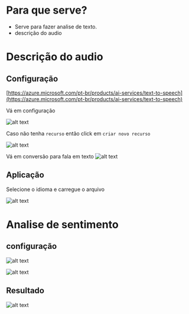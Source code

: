 #  Para que serve?

- Serve para fazer analise de texto.
- descrição do audio 

# Descrição do audio

## Configuração 

[https://azure.microsoft.com/pt-br/products/ai-services/text-to-speech](https://azure.microsoft.com/pt-br/products/ai-services/text-to-speech)


Vá em configuração 

![alt text](image.png)

Caso não tenha `recurso` então click em `criar novo recurso`

![alt text](image-1.png)


Vá em conversão para fala em texto
![alt text](image-2.png)


## Aplicação 


Selecione o idioma e carregue o arquivo 

![alt text](image-3.png)


# Analise de sentimento 

## configuração 

![alt text](image-4.png)


![alt text](image-5.png)

## Resultado 

![alt text](image-6.png)

